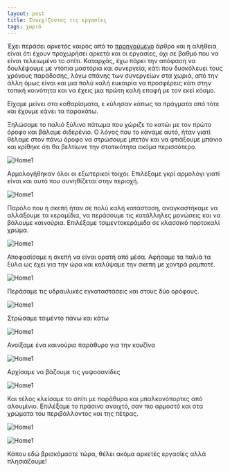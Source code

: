```yaml
---
layout: post
title: Συνεχίζοντας τις εργασίες
tags: χωριό
---
```


Έχει περάσει αρκετός καιρός από το
[προηγούμενο](http://127.0.0.1:4000/2022/03/10/ksekinontas-tis-episkeves/)
άρθρο και η αλήθεια είναι ότι έχουν προχωρήσει αρκετά και οι εργασίες, όχι σε
βαθμό που να είναι τελειωμένο το σπίτι. Καταρχάς, έχω πάρει την απόφαση να
δουλέψουμε με ντόπια μαστόρια και συνεργεία, κάτι που δυσκόλευει τους χρόνους
παράδοσης, λόγω σπάνης των συνεργείων στα χωριά, από την άλλη όμως είναι και μια
πολύ καλή ευκαιρία να προσφέρεις κάτι στην τοπική κοινότητα και να έχεις μια
πρώτη καλή επαφή με τον εκεί κόσμο.

Είχαμε μείνει στα καθαρίσματα, ε κύλησαν κάπως τα πράγματα από τότε και έχουμε
κάνει τα παρακάτω.


Ξηλώσαμε το παλιό ξύλινο πάτωμα που χώριζε το κατώι με τον πρώτο όροφο και
βάλαμε σιδερένιο. Ο λόγος που το κάναμε αυτό, ήταν γιατί θέλαμε στον πάνω όροφο
να στρώσουμε μπετόν και να φτιάξουμε μπάνιο και κρίθηκε ότι θα βελτίωνε την
στατικότητα ακόμα περισσότερο.

![Home1](https://giorgostsiftsis.com/public/images/xorio/06.jpg)


<!--more-->

Αρμολογήθηκαν όλοι οι εξωτερικοί τοίχοι. Επιλέξαμε γκρί αρμολόγι γιατί είναι και
αυτό που συνηθίζεται στην περιοχή.

![Home1](https://giorgostsiftsis.com/public/images/xorio/07.jpg)

Παρόλο που η σκεπή ήταν σε πολύ καλή κατάσταση, αναγκαστήκαμε να αλλάξουμε τα
κεραμίδια, να περάσουμε τις κατάλληλες μονώσεις και να βάλουμε καινούρια.
Επιλέξαμε τσιμεντοκεράμιδα σε κλασσικό πορτοκαλί χρώμα.

![Home1](https://giorgostsiftsis.com/public/images/xorio/08.jpg)

Αποφασίσαμε η σκεπή να είναι ορατή από μέσα. Αφήσαμε τα παλιά τα ξύλα ως έχει
για την ώρα και καλύψαμε την σκεπή με χοντρά ραμποτέ.

![Home1](https://giorgostsiftsis.com/public/images/xorio/09.jpg)

Περάσαμε τις υδραυλικές εγκαταστάσεις και στους δύο ορόφους.

![Home1](https://giorgostsiftsis.com/public/images/xorio/10.jpg)

Στρώσαμε τσιμέντο πάνω και κάτω

![Home1](https://giorgostsiftsis.com/public/images/xorio/11.jpg)

Ανοίξαμε ένα καινούριο παράθυρο για την κουζίνα

![Home1](https://giorgostsiftsis.com/public/images/xorio/12.jpg)

Αρχίσαμε να βάζουμε τις γυψοσανίδες

![Home1](https://giorgostsiftsis.com/public/images/xorio/13.jpg)

Και τέλος κλείσαμε το σπίτι με παράθυρα και μπαλκονόπορτες από αλουμίνιο.
Επιλέξαμε το πράσινο ανοιχτό, σαν πιο αρμοστό και στα χρώματα του περιβάλλοντος
και της πέτρας.

![Home1](https://giorgostsiftsis.com/public/images/xorio/14.jpg)

![Home1](https://giorgostsiftsis.com/public/images/xorio/15.jpg)


Κάπου εδώ βρισκόμαστε τώρα, θέλει ακόμα αρκετές εργασίες αλλά πλησιάζουμε!
